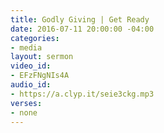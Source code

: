 ```yaml
---
title: Godly Giving | Get Ready
date: 2016-07-11 20:00:00 -04:00
categories:
- media
layout: sermon
video_id:
- EFzFNgNIs4A
audio_id:
- https://a.clyp.it/seie3ckg.mp3
verses:
- none
---
```


